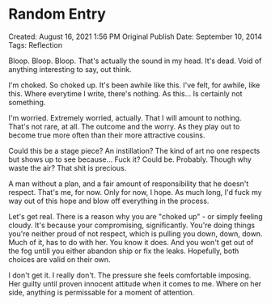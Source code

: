 # Random Entry

Created: August 16, 2021 1:56 PM
Original Publish Date: September 10, 2014
Tags: Reflection

Bloop. Bloop. Bloop. That's actually the sound in my head. It's dead. Void of anything interesting to say, out think.

I'm choked. So choked up. It's been awhile like this. I've felt, for awhile, like this. Where everytime I write, there's nothing. As this... Is certainly not something.

I'm worried. Extremely worried, actually. That I will amount to nothing. That's not rare, at all. The outcome and the worry. As they play out to become true more often than their more attractive cousins.

Could this be a stage piece? An instillation? The kind of art no one respects but shows up to see because... Fuck it? Could be. Probably. Though why waste the air? That shit is precious.

A man without a plan, and a fair amount of responsibility that he doesn't respect. That's me, for now. Only for now, I hope. As much long, I'd fuck my way out of this hope and blow off everything in the process.

Let's get real. There is a reason why you are "choked up" - or simply feeling cloudy. It's because your compromising, significantly. You're doing things you're neither proud of not respect, which is pulling you down, down, down. Much of it, has to do with her. You know it does. And you won't get out of the fog untill you either abandon ship or fix the leaks. Hopefully, both choices are valid on their own.

I don't get it. I really don't. The pressure she feels comfortable imposing. Her guilty until proven innocent attitude when it comes to me. Where on her side, anything is permissable for a moment of attention.